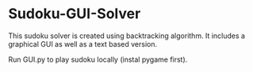 # Sudoku-GUI-Solver
This sudoku solver is created using backtracking algorithm. It includes a graphical GUI as well as a text based version.

Run GUI.py to play sudoku locally (instal pygame first).


